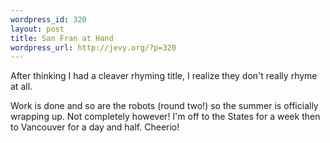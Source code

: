 ```yaml
--- 
wordpress_id: 320
layout: post
title: San Fran at Hand
wordpress_url: http://jevy.org/?p=320
---
```

After thinking I had a cleaver rhyming title, I realize they don't really rhyme at all.

Work is done and so are the robots (round two!) so the summer is officially wrapping up.  Not completely however!  I'm off to the States for a week then to Vancouver for a day and half.  Cheerio!
